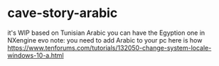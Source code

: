 # cave-story-arabic
it's WIP 
based on Tunisian Arabic
you can have the Egyption one in NXengine evo
note: you need to add Arabic to your pc
here is how 
https://www.tenforums.com/tutorials/132050-change-system-locale-windows-10-a.html
